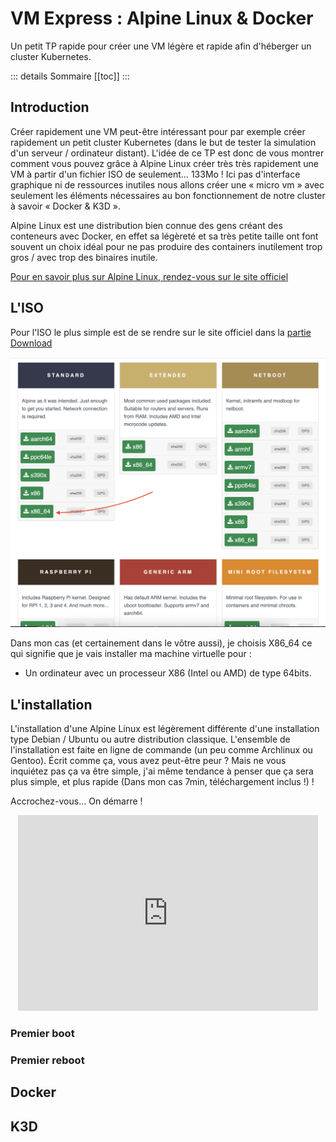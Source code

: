 # VM Express : Alpine Linux & Docker

Un petit TP rapide pour créer une VM légère et rapide afin d'héberger un cluster Kubernetes.

::: details Sommaire
[[toc]]
:::

## Introduction

Créer rapidement une VM peut-être intéressant pour par exemple créer rapidement un petit cluster Kubernetes (dans le but de tester la simulation d'un serveur / ordinateur distant). L'idée de ce TP est donc de vous montrer comment vous pouvez grâce à Alpine Linux créer très très rapidement une VM à partir d'un fichier ISO de seulement… 133Mo ! Ici pas d'interface graphique ni de ressources inutiles nous allons créer une « micro vm » avec seulement les éléments nécessaires au bon fonctionnement de notre cluster à savoir « Docker & K3D ».

Alpine Linux est une distribution bien connue des gens créant des conteneurs avec Docker, en effet sa légèreté et sa très petite taille ont font souvent un choix idéal pour ne pas produire des containers inutilement trop gros / avec trop des binaires inutile.

[Pour en savoir plus sur Alpine Linux, rendez-vous sur le site officiel](https://alpinelinux.org/)

## L'ISO

Pour l'ISO le plus simple est de se rendre sur le site officiel dans la [partie Download](https://alpinelinux.org/downloads/)

![Choix](./res/alpine_choice.png)

Dans mon cas (et certainement dans le vôtre aussi), je choisis X86_64 ce qui signifie que je vais installer ma machine virtuelle pour :

- Un ordinateur avec un processeur X86 (Intel ou AMD) de type 64bits.

## L'installation

L'installation d'une Alpine Linux est légèrement différente d'une installation type Debian / Ubuntu ou autre distribution classique. L'ensemble de l'installation est faite en ligne de commande (un peu comme Archlinux ou Gentoo). Écrit comme ça, vous avez peut-être peur ? Mais ne vous inquiétez pas ça va être simple, j'ai même tendance à penser que ça sera plus simple, et plus rapide (Dans mon cas 7min, téléchargement inclus !) !

Accrochez-vous… On démarre !

<center>
<iframe src="https://giphy.com/embed/YHvwPgwojjsFa" width="480" height="313" frameBorder="0" class="giphy-embed" allowFullScreen></iframe>
</center>

### Premier boot

### Premier reboot

## Docker

## K3D
